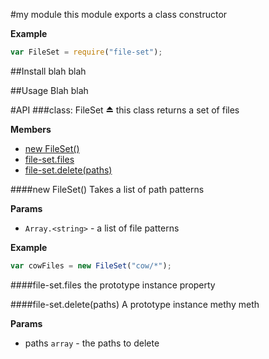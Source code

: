 #my module
this module exports a class constructor

**Example**  
```js
var FileSet = require("file-set");
```



##Install
blah blah 

##Usage 
Blah blah 

#API
<a name="module_file-set"></a>
###class: FileSet ⏏
this class returns a set of files

**Members**

* [new FileSet()](#module_file-set)
* [file-set.files](#module_file-set#files)
* [file-set.delete(paths)](#module_file-set#delete)

<a name="module_file-set"></a>
####new FileSet()
Takes a list of path patterns

**Params**

-  `Array.<string>` - a list of file patterns

**Example**  
```js
var cowFiles = new FileSet("cow/*");
```

<a name="module_file-set#files"></a>
####file-set.files
the prototype instance property

<a name="module_file-set#delete"></a>
####file-set.delete(paths)
A prototype instance methy meth

**Params**

- paths `array` - the paths to delete


